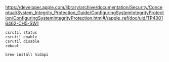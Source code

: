 https://developer.apple.com/library/archive/documentation/Security/Conceptual/System_Integrity_Protection_Guide/ConfiguringSystemIntegrityProtection/ConfiguringSystemIntegrityProtection.html#//apple_ref/doc/uid/TP40016462-CH5-SW1

```
csrutil status
csrutil enable
csrutil disable
reboot
```

```
brew install hidapi
```
